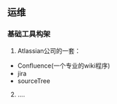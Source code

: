 ## 运维

### 基础工具构架

1. Atlassian公司的一套：
  * Confluence(一个专业的wiki程序)
  * jira
  * sourceTree

2. ....

###
